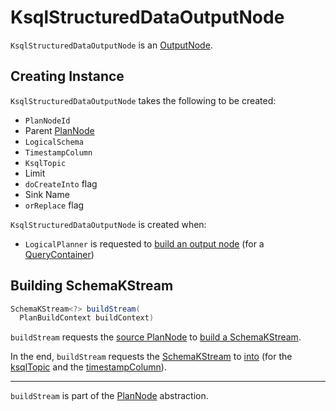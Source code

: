 # KsqlStructuredDataOutputNode

`KsqlStructuredDataOutputNode` is an [OutputNode](OutputNode.md).

## Creating Instance

`KsqlStructuredDataOutputNode` takes the following to be created:

* <span id="id"> `PlanNodeId`
* <span id="source"> Parent [PlanNode](PlanNode.md)
* <span id="schema"> `LogicalSchema`
* <span id="timestampColumn"> `TimestampColumn`
* <span id="ksqlTopic"> `KsqlTopic`
* <span id="limit"> Limit
* <span id="doCreateInto"> `doCreateInto` flag
* <span id="sinkName"> Sink Name
* <span id="orReplace"> `orReplace` flag

`KsqlStructuredDataOutputNode` is created when:

* `LogicalPlanner` is requested to [build an output node](LogicalPlanner.md#buildOutputNode) (for a [QueryContainer](parser/QueryContainer.md))

## <span id="buildStream"> Building SchemaKStream

```java
SchemaKStream<?> buildStream(
  PlanBuildContext buildContext)
```

`buildStream` requests the [source PlanNode](SingleSourcePlanNode.md#getSource) to [build a SchemaKStream](#buildStream).

In the end, `buildStream` requests the [SchemaKStream](SchemaKStream.md) to [into](SchemaKStream.md#into) (for the [ksqlTopic](#ksqlTopic) and the [timestampColumn](OutputNode.md#timestampColumn)).

---

`buildStream` is part of the [PlanNode](PlanNode.md#buildStream) abstraction.
